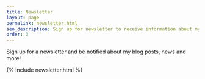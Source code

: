 ```yaml
---
title: Newsletter
layout: page
permalink: newsletter.html
seo_description: Sign up for newsletter to receive information about my new blog posts
order: 3
---
```


Sign up for a newsletter and be notified about my blog posts, news and more!

{% include newsletter.html %}
